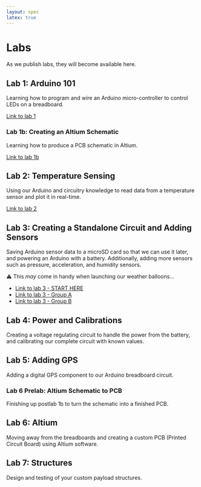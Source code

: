 ```yaml
---
layout: spec
latex: true
---
```


# Labs

As we publish labs, they will become available here.

## Lab 1: Arduino 101

Learning how to program and wire an Arduino micro-controller to control LEDs on a breadboard.

[Link to lab 1](/labs/lab-1)

### Lab 1b: Creating an Altium Schematic

Learning how to produce a PCB schematic in Altium.

[Link to lab 1b](/labs/lab-1b)

## Lab 2: Temperature Sensing

Using our Arduino and circuitry knowledge to read data from a temperature sensor and plot it in real-time.

[Link to lab 2](/labs/lab-2)

## Lab 3: Creating a Standalone Circuit and Adding Sensors

Saving Arduino sensor data to a microSD card so that we can use it later, and powering an Arduino with a battery. Additionally, adding more sensors such as pressure, acceleration, and humidity sensors.

:warning: This *may* come in handy when launching our weather balloons...

- [Link to lab 3 - START HERE](/labs/lab-3)
- [Link to lab 3 - Group A](/labs/lab-3GroupA)
- [Link to lab 3 - Group B](/labs/lab-3GroupB)

## Lab 4: Power and Calibrations

Creating a voltage regulating circuit to handle the power from the battery, and calibrating our complete circuit with known values.

<!--
[Link to lab 4](/labs/lab-4)
-->

## Lab 5: Adding GPS

Adding a digital GPS component to our Arduino breadboard circuit.

<!--
[Link to lab 5](/labs/lab-5)
-->

### Lab 6 Prelab: Altium Schematic to PCB

Finishing up postlab 1b to turn the schematic into a finished PCB.

<!--
[Link to Lab 6 Prelab](/labs/lab-6-prelab)
-->

## Lab 6: Altium

Moving away from the breadboards and creating a custom PCB (Printed Circuit Board) using Altium software.

<!--
[Link to lab 6](/labs/lab-6)
-->

## Lab 7: Structures

Design and testing of your custom payload structures.

<!--
[Link to lab 7](/labs/lab-7)
-->